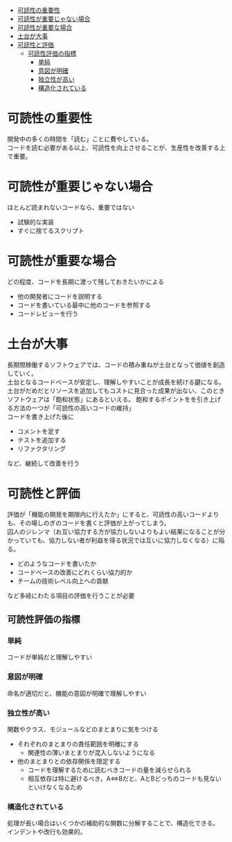 <!-- START doctoc generated TOC please keep comment here to allow auto update -->
<!-- DON'T EDIT THIS SECTION, INSTEAD RE-RUN doctoc TO UPDATE -->

- [可読性の重要性](#%E5%8F%AF%E8%AA%AD%E6%80%A7%E3%81%AE%E9%87%8D%E8%A6%81%E6%80%A7)
- [可読性が重要じゃない場合](#%E5%8F%AF%E8%AA%AD%E6%80%A7%E3%81%8C%E9%87%8D%E8%A6%81%E3%81%98%E3%82%83%E3%81%AA%E3%81%84%E5%A0%B4%E5%90%88)
- [可読性が重要な場合](#%E5%8F%AF%E8%AA%AD%E6%80%A7%E3%81%8C%E9%87%8D%E8%A6%81%E3%81%AA%E5%A0%B4%E5%90%88)
- [土台が大事](#%E5%9C%9F%E5%8F%B0%E3%81%8C%E5%A4%A7%E4%BA%8B)
- [可読性と評価](#%E5%8F%AF%E8%AA%AD%E6%80%A7%E3%81%A8%E8%A9%95%E4%BE%A1)
  - [可読性評価の指標](#%E5%8F%AF%E8%AA%AD%E6%80%A7%E8%A9%95%E4%BE%A1%E3%81%AE%E6%8C%87%E6%A8%99)
    - [単純](#%E5%8D%98%E7%B4%94)
    - [意図が明確](#%E6%84%8F%E5%9B%B3%E3%81%8C%E6%98%8E%E7%A2%BA)
    - [独立性が高い](#%E7%8B%AC%E7%AB%8B%E6%80%A7%E3%81%8C%E9%AB%98%E3%81%84)
    - [構造化されている](#%E6%A7%8B%E9%80%A0%E5%8C%96%E3%81%95%E3%82%8C%E3%81%A6%E3%81%84%E3%82%8B)

<!-- END doctoc generated TOC please keep comment here to allow auto update -->

# 可読性の重要性

開発中の多くの時間を「読む」ことに費やしている。  
コードを読む必要がある以上、可読性を向上させることが、生産性を改善する上で重要。

# 可読性が重要じゃない場合

ほとんど読まれないコードなら、重要ではない

- 試験的な実装
- すぐに捨てるスクリプト

# 可読性が重要な場合

どの程度、コードを長期に渡って残しておきたいかによる

- 他の開発者にコードを説明する
- コードを書いている最中に他のコードを参照する
- コードレビューを行う

# 土台が大事

長期間稼働するソフトウェアでは、コードの積み重ねが土台となって価値を創造していく。  
土台となるコードベースが安定し、理解しやすいことが成長を続ける鍵になる。  
土台がだめだとリソースを追加してもコストに見合った成果が出ない、このときソフトウェアは「飽和状態」にあるといえる。
飽和するポイントをを引き上げる方法の一つが「可読性の高いコードの維持」  
コードを書き上げた後に

- コメントを足す
- テストを追加する
- リファクタリング

など、継続して改善を行う

# 可読性と評価

評価が「機能の開発を期限内に行えたか」にすると、可読性の高いコードよりも、その場しのぎのコードを書くと評価が上がってしまう。  
囚人のジレンマ（お互い協力する方が協力しないよりもよい結果になることが分かっていても、協力しない者が利益を得る状況では互いに協力しなくなる）に陥る。

- どのようなコードを書いたか
- コードベースの改善にどれくらい協力的か
- チームの技術レベル向上への貢献

など多岐にわたる項目の評価を行うことが必要

## 可読性評価の指標

### 単純

コードが単純だと理解しやすい

### 意図が明確

命名が適切だと、機能の意図が明確で理解しやすい

### 独立性が高い

関数やクラス、モジュールなどのまとまりに気をつける

- それぞれのまとまりの責任範囲を明確にする
  - 関連性の薄いまとまりが混入しないようになる
- 他のまとまりとの依存関係を限定する
  - コードを理解するために読むべきコードの量を減らせられる
  - 相互依存は特に避けるべき。A<=>Bだと、AとBどっちのコードも見ないといけなくなるため

### 構造化されている

処理が長い場合はいくつかの補助的な関数に分解することで、構造化できる。  
インデントや改行も効果的。
